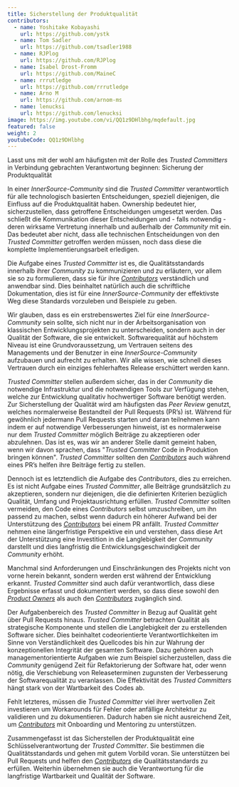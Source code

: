 ```yaml
---
title: Sicherstellung der Produktqualität
contributors:
  - name: Yoshitake Kobayashi
    url: https://github.com/ystk
  - name: Tom Sadler
    url: https://github.com/tsadler1988
  - name: RJPlog
    url: https://github.com/RJPlog
  - name: Isabel Drost-Fromm
    url: https://github.com/MaineC
  - name: rrrutledge
    url: https://github.com/rrrutledge
  - name: Arno M
    url: https://github.com/arnom-ms
  - name: lenucksi
    url: https://github.com/lenucksi
image: https://img.youtube.com/vi/QQ1z9DHlbhg/mqdefault.jpg
featured: false
weight: 2
youtubeCode: QQ1z9DHlbhg
---
```

<div class="paragraph">
<p>Lasst uns mit der wohl am häufigsten mit der Rolle des <em>Trusted Committers</em> in Verbindung gebrachten Verantwortung beginnen: Sicherung der Produktqualität</p>
</div>
<div class="paragraph">
<p>In einer <em>InnerSource-Community</em> sind die <em>Trusted Committer</em> verantwortlich für alle technologisch basierten Entscheidungen, speziell diejenigen, die Einfluss auf die Produktqualität haben. Ownership bedeutet hier, sicherzustellen, dass getroffene Entscheidungen umgesetzt werden. Das schließt die Kommunikation dieser Entscheidungen und - falls notwendig - deren wirksame Vertretung innerhalb und außerhalb der <em>Community</em> mit ein. Das bedeutet aber nicht, dass alle technischen Entscheidungen von den <em>Trusted Committer</em> getroffen werden müssen, noch dass diese die komplette Implementierungsarbeit erledigen.</p>
</div>
<div class="paragraph">
<p>Die Aufgabe eines <em>Trusted Committer</em> ist es, die Qualitätsstandards innerhalb ihrer <em>Community</em> zu kommunizieren und zu erläutern, vor allem sie so zu formulieren, dass sie für ihre <a href="https://innersourcecommons.org/learn/learning-path/contributor"><em>Contributors</em></a> verständlich und anwendbar sind.
Dies beinhaltet natürlich auch die schriftliche Dokumentation, dies ist für eine <em>InnerSource-Community</em> der effektivste Weg diese Standards vorzuleben und Beispiele zu geben.</p>
</div>
<div class="paragraph">
<p>Wir glauben, dass es ein erstrebenswertes Ziel für eine <em>InnerSource-Community</em> sein sollte, sich nicht nur in der Arbeitsorganisation von klassischen Entwicklungsprojekten zu unterscheiden, sondern auch in der Qualität der Software, die sie entwickelt.
Softwarequalität auf höchstem Niveau ist eine Grundvoraussetzung, um Vertrauen seitens des Managements und der Benutzer in eine  <em>InnerSource-Community</em> aufzubauen und aufrecht zu erhalten.
Wir alle wissen, wie schnell dieses Vertrauen durch ein einziges fehlerhaftes Release erschüttert werden kann.</p>
</div>
<div class="paragraph">
<p><em>Trusted Committer</em> stellen außerdem sicher, das in der <em>Community</em> die notwendige Infrastruktur und die notwendigen Tools zur Verfügung stehen, welche zur Entwicklung qualitativ hochwertiger Software benötigt werden.
Zur Sicherstellung der Qualität wird am häufigsten das <em>Peer Review</em> genutzt, welches normalerweise Bestandteil der Pull Requests (PR&#8217;s) ist.
Während für gewöhnlich jedermann Pull Requests starten und daran teilnehmen kann indem er auf notwendige Verbesserungen hinweist, ist es normalerweise nur dem <em>Trusted Committer</em> möglich Beiträge zu akzeptieren oder abzulehnen.
Das ist es, was wir an anderer Stelle damit gemeint haben, wenn wir davon sprachen, dass "<em>Trusted Committer</em> Code in Produktion bringen können".
<em>Trusted Committer</em> sollten den <a href="https://innersourcecommons.org/learn/learning-path/contributor"><em>Contributors</em></a> auch während eines PR&#8217;s helfen ihre Beiträge fertig zu stellen.</p>
</div>
<div class="paragraph">
<p>Dennoch ist es letztendlich die Aufgabe des <em>Contributors</em>, dies zu erreichen.
Es ist nicht Aufgabe eines <em>Trusted Committer</em>, alle Beiträge grundsätzlich zu akzeptieren, sondern nur diejenigen, die die definierten Kriterien bezüglich Qualität, Umfang und Projektausrichtung erfüllen.
<em>Trusted Committer</em> sollten vermeiden, den Code eines <em>Contributors</em> selbst umzuschreiben, um ihn passend zu machen, selbst wenn dadurch ein höherer Aufwand bei der Unterstützung des <a href="https://innersourcecommons.org/learn/learning-path/contributor"><em>Contributors</em></a> bei einem PR anfällt. <em>Trusted Committer</em> nehmen eine längerfristige Perspektive ein und verstehen, dass diese Art der Unterstützung eine Investition in die Langlebigkeit der <em>Community</em> darstellt und dies langfristig die Entwicklungsgeschwindigkeit der <em>Community</em> erhöht.</p>
</div>
<div class="paragraph">
<p>Manchmal sind Anforderungen und Einschränkungen des Projekts nicht von vorne herein bekannt, sondern werden erst während der Entwicklung erkannt.
<em>Trusted Committer</em> sind auch dafür verantwortlich, dass diese Ergebnisse erfasst und dokumentiert werden, so dass diese sowohl den <a href="https://innersourcecommons.org/learn/learning-path/product-owner"><em>Product Owners</em></a> als auch den <a href="https://innersourcecommons.org/learn/learning-path/contributor"><em>Contributors</em></a> zugänglich sind.</p>
</div>
<div class="paragraph">
<p>Der Aufgabenbereich des <em>Trusted Committer</em> in Bezug auf Qualität geht über Pull Requests hinaus.
<em>Trusted Committer</em> betrachten Qualität als strategische Komponente und stellen die Langlebigkeit der zu erstellenden Software sicher. Dies beinhaltet codeorientierte Verantwortlichkeiten im Sinne von Verständlichkeit des Quellcodes bis hin zur Wahrung der konzeptionellen Integrität der gesamten Software.
Dazu gehören auch managementorientierte Aufgaben wie zum Beispiel sicherzustellen, dass die <em>Community</em> genügend Zeit für Refaktorierung der Software hat, oder wenn nötig, die Verschiebung von Releaseterminen zugunsten der Verbesserung der Softwarequalität zu veranlassen.
Die Effektivität des <em>Trusted Committers</em> hängt stark von der Wartbarkeit des Codes ab.</p>
</div>
<div class="paragraph">
<p>Fehlt letzteres, müssen die <em>Trusted Committer</em> viel ihrer wertvollen Zeit investieren um Workarounds für Fehler oder anfällige Architektur zu validieren und zu dokumentieren. Dadurch haben sie nicht ausreichend Zeit, um <a href="https://innersourcecommons.org/learn/learning-path/contributor"><em>Contributors</em></a> mit Onboarding und Mentoring zu unterstützen.</p>
</div>
<div class="paragraph">
<p>Zusammengefasst ist das Sicherstellen der Produktqualität eine Schlüsselverantwortung der <em>Trusted Committer</em>.
Sie bestimmen die Qualitätsstandards und gehen mit gutem Vorbild voran. Sie unterstützen bei Pull Requests und helfen den <a href="https://innersourcecommons.org/learn/learning-path/contributor"><em>Contributors</em></a> die Qualitätsstandards zu erfüllen.
Weiterhin übernehmen sie auch die Verantwortung für die langfristige Wartbarkeit und Qualität der Software.</p>
</div>
<!--- This file autogenerated from https://github.com/InnerSourceCommons/InnerSourceLearningPath/blob/main/scripts -->
